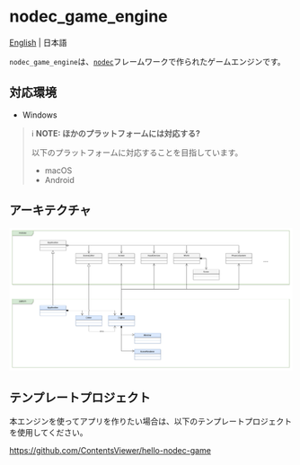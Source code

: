 # nodec_game_engine

[English](./README.md) | 日本語

`nodec_game_engine`は、[`nodec`](https://github.com/ContentsViewer/nodec)フレームワークで作られたゲームエンジンです。

## 対応環境

* Windows

> ℹ️ **NOTE: ほかのプラットフォームには対応する?**
>
> 以下のプラットフォームに対応することを目指しています。
>
> * macOS
> * Android

## アーキテクチャ

![](./docs/fig-architecture.png)

## テンプレートプロジェクト

本エンジンを使ってアプリを作りたい場合は、以下のテンプレートプロジェクトを使用してください。

<https://github.com/ContentsViewer/hello-nodec-game>
